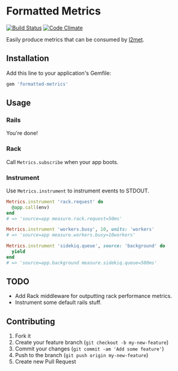 # Formatted Metrics

[![Build Status](https://travis-ci.org/remind101/formatted-metrics.png)](https://travis-ci.org/remind101/formatted-metrics) [![Code Climate](https://codeclimate.com/github/remind101/formatted-metrics.png)](https://codeclimate.com/github/remind101/formatted-metrics)

Easily produce metrics that can be consumed by [l2met](https://github.com/ryandotsmith/l2met).

## Installation

Add this line to your application's Gemfile:

```ruby
gem 'formatted-metrics'
```

## Usage

### Rails

You're done!

### Rack

Call `Metrics.subscribe` when your app boots.

### Instrument

Use `Metrics.instrument` to instrument events to STDOUT.

```ruby
Metrics.instrument 'rack.request' do
  @app.call(env)
end
# => 'source=app measure.rack.request=50ms'

Metrics.instrument 'workers.busy', 10, units: 'workers'
# => 'source=app measure.workers.busy=10workers'

Metrics.instrument 'sidekiq.queue', source: 'background' do
  yield
end
# => 'source=app.background measure.sidekiq.queue=500ms'
```

## TODO

* Add Rack middleware for outputting rack performance metrics.
* Instrument some default rails stuff.

## Contributing

1. Fork it
2. Create your feature branch (`git checkout -b my-new-feature`)
3. Commit your changes (`git commit -am 'Add some feature'`)
4. Push to the branch (`git push origin my-new-feature`)
5. Create new Pull Request

